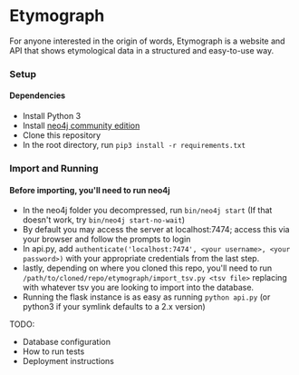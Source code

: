 # Etymograph #

For anyone interested in the origin of words, Etymograph is a website and API that shows etymological data in a structured and easy-to-use way.

### Setup ###

#### Dependencies ####

* Install Python 3
* Install [neo4j community edition](http://neo4j.com/download/)
* Clone this repository
* In the root directory, run ```pip3 install -r requirements.txt```

### Import and Running ###

#### Before importing, you'll need to run neo4j ####

   * In the neo4j folder you decompressed, run ```bin/neo4j start``` (If that doesn't work, try ```bin/neo4j start-no-wait```)
   * By default you may access the server at localhost:7474; access this via your browser and follow the prompts to login
   * In api.py, add ```authenticate('localhost:7474', <your username>, <your password>)``` with your appropriate credentials from the last step. 
   * lastly, depending on where you cloned this repo, you'll need to run ```/path/to/cloned/repo/etymograph/import_tsv.py <tsv file>``` replacing <tsv file> with whatever tsv you are looking to import into the database.
   * Running the flask instance is as easy as running ```python api.py``` (or python3 if your symlink defaults to a 2.x version)

TODO:

* Database configuration
* How to run tests
* Deployment instructions
